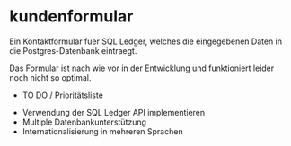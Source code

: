 # kundenformular
Ein Kontaktformular fuer SQL Ledger, welches die eingegebenen Daten in die Postgres-Datenbank eintraegt.

Das Formular ist nach wie vor in der Entwicklung und funktioniert leider noch nicht so optimal. 

* TO DO / Prioritätsliste
- Verwendung der SQL Ledger API implementieren
- Multiple Datenbankunterstützung
- Internationalisierung in mehreren Sprachen
